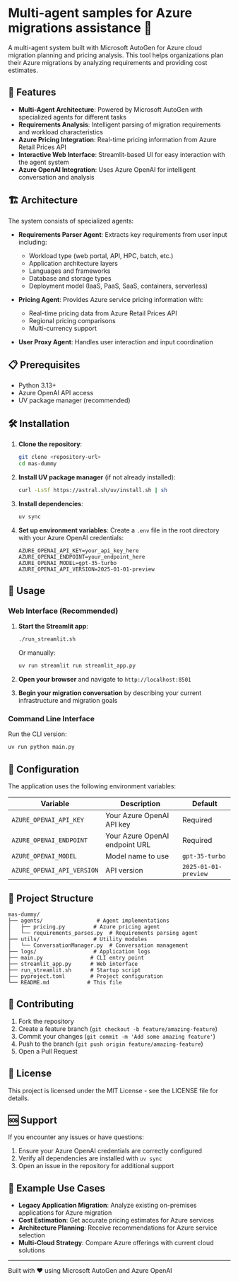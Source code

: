 # Multi-agent samples for Azure migrations assistance 🚀

A multi-agent system built with Microsoft AutoGen for Azure cloud migration planning and pricing analysis. This tool helps organizations plan their Azure migrations by analyzing requirements and providing cost estimates.

## 🌟 Features

- **Multi-Agent Architecture**: Powered by Microsoft AutoGen with specialized agents for different tasks
- **Requirements Analysis**: Intelligent parsing of migration requirements and workload characteristics
- **Azure Pricing Integration**: Real-time pricing information from Azure Retail Prices API
- **Interactive Web Interface**: Streamlit-based UI for easy interaction with the agent system
- **Azure OpenAI Integration**: Uses Azure OpenAI for intelligent conversation and analysis

## 🏗️ Architecture

The system consists of specialized agents:

- **Requirements Parser Agent**: Extracts key requirements from user input including:
  - Workload type (web portal, API, HPC, batch, etc.)
  - Application architecture layers
  - Languages and frameworks
  - Database and storage types
  - Deployment model (IaaS, PaaS, SaaS, containers, serverless)

- **Pricing Agent**: Provides Azure service pricing information with:
  - Real-time pricing data from Azure Retail Prices API
  - Regional pricing comparisons
  - Multi-currency support

- **User Proxy Agent**: Handles user interaction and input coordination

## 📋 Prerequisites

- Python 3.13+
- Azure OpenAI API access
- UV package manager (recommended)

## 🛠️ Installation

1. **Clone the repository**:
   ```bash
   git clone <repository-url>
   cd mas-dummy
   ```

2. **Install UV package manager** (if not already installed):
   ```bash
   curl -LsSf https://astral.sh/uv/install.sh | sh
   ```

3. **Install dependencies**:
   ```bash
   uv sync
   ```

4. **Set up environment variables**:
   Create a `.env` file in the root directory with your Azure OpenAI credentials:
   ```env
   AZURE_OPENAI_API_KEY=your_api_key_here
   AZURE_OPENAI_ENDPOINT=your_endpoint_here
   AZURE_OPENAI_MODEL=gpt-35-turbo
   AZURE_OPENAI_API_VERSION=2025-01-01-preview
   ```

## 🚀 Usage

### Web Interface (Recommended)

1. **Start the Streamlit app**:
   ```bash
   ./run_streamlit.sh
   ```
   
   Or manually:
   ```bash
   uv run streamlit run streamlit_app.py
   ```

2. **Open your browser** and navigate to `http://localhost:8501`

3. **Begin your migration conversation** by describing your current infrastructure and migration goals

### Command Line Interface

Run the CLI version:
```bash
uv run python main.py
```

## 🔧 Configuration

The application uses the following environment variables:

| Variable | Description | Default |
|----------|-------------|---------|
| `AZURE_OPENAI_API_KEY` | Your Azure OpenAI API key | Required |
| `AZURE_OPENAI_ENDPOINT` | Your Azure OpenAI endpoint URL | Required |
| `AZURE_OPENAI_MODEL` | Model name to use | `gpt-35-turbo` |
| `AZURE_OPENAI_API_VERSION` | API version | `2025-01-01-preview` |

## 📁 Project Structure

```
mas-dummy/
├── agents/                 # Agent implementations
│   ├── pricing.py         # Azure pricing agent
│   └── requirements_parses.py  # Requirements parsing agent
├── utils/                 # Utility modules
│   └── ConversationManager.py  # Conversation management
├── logs/                  # Application logs
├── main.py               # CLI entry point
├── streamlit_app.py      # Web interface
├── run_streamlit.sh      # Startup script
├── pyproject.toml        # Project configuration
└── README.md            # This file
```

## 🤝 Contributing

1. Fork the repository
2. Create a feature branch (`git checkout -b feature/amazing-feature`)
3. Commit your changes (`git commit -m 'Add some amazing feature'`)
4. Push to the branch (`git push origin feature/amazing-feature`)
5. Open a Pull Request

## 📝 License

This project is licensed under the MIT License - see the LICENSE file for details.

## 🆘 Support

If you encounter any issues or have questions:

1. Ensure your Azure OpenAI credentials are correctly configured
2. Verify all dependencies are installed with `uv sync`
3. Open an issue in the repository for additional support

## 🎯 Example Use Cases

- **Legacy Application Migration**: Analyze existing on-premises applications for Azure migration
- **Cost Estimation**: Get accurate pricing estimates for Azure services
- **Architecture Planning**: Receive recommendations for Azure service selection
- **Multi-Cloud Strategy**: Compare Azure offerings with current cloud solutions

---

Built with ❤️ using Microsoft AutoGen and Azure OpenAI